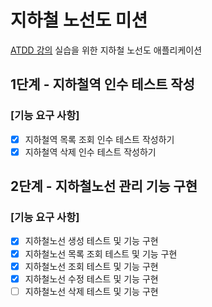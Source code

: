 # 지하철 노선도 미션
[ATDD 강의](https://edu.nextstep.camp/c/R89PYi5H) 실습을 위한 지하철 노선도 애플리케이션

## 1단계 - 지하철역 인수 테스트 작성
### [기능 요구 사항]
- [x] 지하철역 목록 조회 인수 테스트 작성하기
- [x] 지하철역 삭제 인수 테스트 작성하기

## 2단계 - 지하철노선 관리 기능 구현
### [기능 요구 사항]
- [x] 지하철노선 생성 테스트 및 기능 구현
- [x] 지하철노선 목록 조회 테스트 및 기능 구현
- [x] 지하철노선 조회 테스트 및 기능 구현
- [x] 지하철노선 수정 테스트 및 기능 구현
- [ ] 지하철노선 삭제 테스트 및 기능 구현